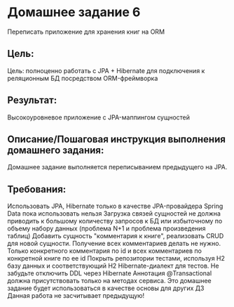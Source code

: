 # Домашнее задание 6
Переписать приложение для хранения книг на ORM

## Цель:
Цель: полноценно работать с JPA + Hibernate для подключения к реляционным БД посредством ORM-фреймворка

## Результат: 
Высокоуровневое приложение с JPA-маппингом сущностей

## Описание/Пошаговая инструкция выполнения домашнего задания:

Домашнее задание выполняется переписыванием предыдущего на JPA.

## Требования:

Использовать JPA, Hibernate только в качестве JPA-провайдера
Spring Data пока использовать нельзя
Загрузка связей сущностей не должна приводить к большому количеству запросов к БД или избыточному по объему набору данных (проблема N+1 и проблема произведения таблиц)
Добавить сущность "комментария к книге", реализовать CRUD для новой сущности. Получение всех комментариев делать не нужно. Только конкретного комментария по id и всех комментариев по конкретной книге по ее id
Покрыть репозитории тестами, используя H2 базу данных и соответствующий H2 Hibernate-диалект для тестов.
Не забудьте отключить DDL через Hibernate
Аннотация @Transactional должна присутствовать только на методах сервиса.
Это домашнее задание будет использоваться в качестве основы для других ДЗ
Данная работа не засчитывает предыдущую!